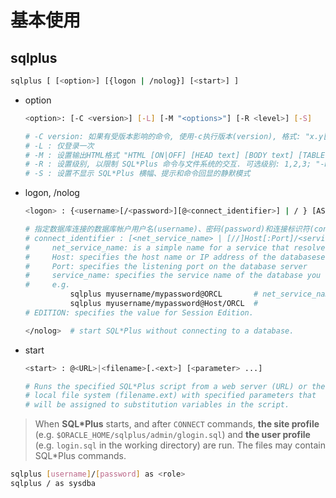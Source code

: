# 基本使用

## sqlplus


```sh
sqlplus [ [<option>] [{logon | /nolog}] [<start>] ]
```

* option

    ```sh
    <option>: [-C <version>] [-L] [-M "<options>"] [-R <level>] [-S]

    # -C version: 如果有受版本影响的命令, 使用-c执行版本(version), 格式: "x.y[.z]", e.g."10.2.0"
    # -L : 仅登录一次
    # -M : 设置输出HTML格式 "HTML [ON|OFF] [HEAD text] [BODY text] [TABLE text] [ENTMAP {ON|OFF}] [SPOOL {ON|OFF}] [PRE[FORMAT] {ON|OFF}]"
    # -R : 设置级别, 以限制 SQL*Plus 命令与文件系统的交互. 可选级别: 1,2,3; "-R 3" 表示禁用用所有与文件系统交互的用户命令
    # -S : 设置不显示 SQL*Plus 横幅、提示和命令回显的静默模式

* logon, /nolog

    ```sh
    <logon> : {<username>[/<password>][@<connect_identifier>] | / } [AS {SYSDBA | SYSOPER | SYSASM}] [EDITION=value]
    
    # 指定数据库连接的数据库帐户用户名(username)、密码(password)和连接标识符(connect_identifier)。 如果没有连接标识符，SQL*Plus 将连接到默认数据库($ORACEL_SID)。
    # connect_identifier : [<net_service_name> | [//]Host[:Port]/<service_name>]
    #     net_service_name: is a simple name for a service that resolves to a connect descriptor.
    #     Host: specifies the host name or IP address of the databaseserver computer.
    #     Port: specifies the listening port on the database server
    #     service_name: specifies the service name of the database you want to access.
    #     e.g.
              sqlplus myusername/mypassword@ORCL       # net_service_name
              sqlplus myusername/mypassword@Host/ORCL  # 
    # EDITION: specifies the value for Session Edition.
    ```

    ```sh
    </nolog>  # start SQL*Plus without connecting to a database.
    ```

* start

    ```sh
    <start> : @<URL>|<filename>[.<ext>] [<parameter> ...]

    # Runs the specified SQL*Plus script from a web server (URL) or the
    # local file system (filename.ext) with specified parameters that
    # will be assigned to substitution variables in the script.
    ```

> When **SQL\*Plus** starts, and after `CONNECT` commands, **the site profile** (e.g. `$ORACLE_HOME/sqlplus/admin/glogin.sql`) and **the user profile** (e.g. `login.sql` in the working directory) are run.  The files may contain SQL*Plus commands.


```sh
sqlplus [username]/[password] as <role>
sqlplus / as sysdba
```